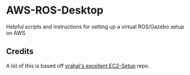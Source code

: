 # AWS-ROS-Desktop
Helpful scripts and instructions for setting up a virtual ROS/Gazebo setup on AWS

## Credits

A lot of this is based off [yrahal's excellent EC2-Setup](https://github.com/yrahal/ec2-setup) repo.

